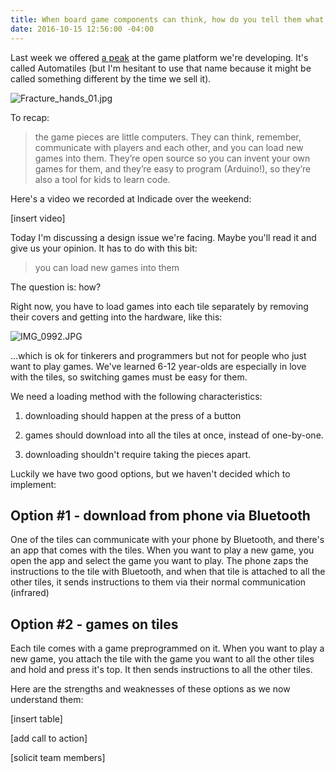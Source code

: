 ```yaml
---
title: When board game components can think, how do you tell them what to do?
date: 2016-10-15 12:56:00 -04:00
---
```


Last week we offered [a peak](http://move38.com/blog/a-board-game-that-thinks/) at the game platform we're developing. It's called Automatiles (but I'm hesitant to use that name because it might be called something different by the time we sell it). 

![Fracture_hands_01.jpg](/uploads/Fracture_hands_01.jpg)

To recap:

> the game pieces are little computers. They can think, remember, communicate with players and each other, and you can load new games into them. They’re open source so you can invent your own games for them, and they’re easy to program (Arduino!), so they’re also a tool for kids to learn code.

Here's a video we recorded at Indicade over the weekend:

\[insert video\]

Today I'm discussing a design issue we're facing. Maybe you'll read it and give us your opinion. It has to do with this bit: 

> you can load new games into them

The question is: how? 

Right now, you have to load games into each tile separately by removing their covers and getting into the hardware, like this: 

![IMG_0992.JPG](/uploads/IMG_0992.JPG)

...which is ok for tinkerers and programmers but not for people who just want to play games. We've learned 6-12 year-olds are especially in love with the tiles, so switching games must be easy for them. 

We need a loading method with the following characteristics:

1. downloading should happen at the press of a button

2. games should download into all the tiles at once, instead of one-by-one. 

3. downloading shouldn't require taking the pieces apart.

Luckily we have two good options, but we haven't decided which to implement: 

## Option #1 - download from phone via Bluetooth

One of the tiles can communicate with your phone by Bluetooth, and there's an app that comes with the tiles. When you want to play a new game, you open the app and select the game you want to play. The phone zaps the instructions to the tile with Bluetooth, and when that tile is attached to all the other tiles, it sends instructions to them via their normal communication (infrared)

## Option #2  - games on tiles

Each tile comes with a game preprogrammed on it. When you want to play a new game, you attach the tile with the game you want to all the other tiles and hold and press it's top. It then sends instructions to all the other tiles. 

Here are the strengths and weaknesses of these options as we now understand them: 

\[insert table\]

\[add call to action\]

\[solicit team members\]
